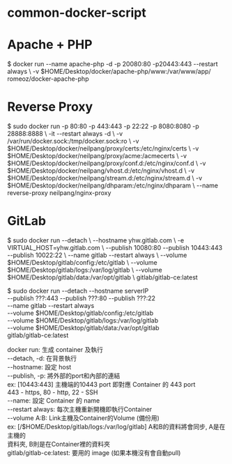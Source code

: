 # common-docker-script

<H1>Apache + PHP</H1>
$ docker run --name apache-php -d -p 20080:80 -p20443:443 --restart always \
-v $HOME/Desktop/docker/apache-php/www:/var/www/app/ romeoz/docker-apache-php

<H1>Reverse Proxy</H1>
$ sudo docker run -p 80:80 -p 443:443 -p 22:22 -p 8080:8080 -p 28888:8888 \
-it --restart always -d \
-v /var/run/docker.sock:/tmp/docker.sock:ro \
-v $HOME/Desktop/docker/neilpang/proxy/certs:/etc/nginx/certs \
-v $HOME/Desktop/docker/neilpang/proxy/acme:/acmecerts \
-v $HOME/Desktop/docker/neilpang/proxy/conf.d:/etc/nginx/conf.d \
-v $HOME/Desktop/docker/neilpang/vhost.d:/etc/nginx/vhost.d \
-v $HOME/Desktop/docker/neilpang/stream.d:/etc/nginx/stream.d \
-v $HOME/Desktop/docker/neilpang/dhparam:/etc/nginx/dhparam \
--name reverse-proxy  neilpang/nginx-proxy

<H1>GitLab</H1>
$ sudo docker run --detach \
--hostname yhw.gitlab.com \
-e VIRTUAL_HOST=yhw.gitlab.com \
--publish 10080:80 --publish 10443:443 --publish 10022:22 \
--name gitlab --restart always \
--volume $HOME/Desktop/gitlab/config:/etc/gitlab \
--volume $HOME/Desktop/gitlab/logs:/var/log/gitlab \
--volume $HOME/Desktop/gitlab/data:/var/opt/gitlab \
gitlab/gitlab-ce:latest


$ sudo docker run --detach --hostname serverIP \
--publish ???:443 --publish ???:80 --publish ???:22 \
--name gitlab --restart always \
--volume $HOME/Desktop/gitlab/config:/etc/gitlab \
--volume $HOME/Desktop/gitlab/logs:/var/log/gitlab \
--volume $HOME/Desktop/gitlab/data:/var/opt/gitlab \
gitlab/gitlab-ce:latest

docker run: 生成 container 及執行 </br>
--detach, -d: 在背景執行 </br>
--hostname: 設定 host </br>
--publish, -p: 將外部的port和內部的連結 </br>
	ex: [10443:443] 主機端的10443 port 即對應 Container 的 443 port </br>
	      443 - https,  80 - http,  22 - SSH </br>
--name: 設定 Container 的 name </br>
--restart always: 每次主機重新開機即執行Container </br>
--volume A:B: Link主機及Container的Volume (備份用) </br>
	ex: [/$HOME/Desktop/gitlab/logs:/var/log/gitlab] A和B的資料將會同步, A是在主機的 </br>
      資料夾, B則是在Container裡的資料夾 </br>
gitlab/gitlab-ce:latest: 要用的 image (如果本機沒有會自動pull) </br>
